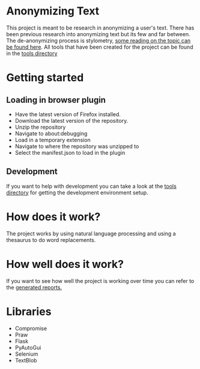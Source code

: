 # Anonymizing Text

This project is meant to be research in anonymizing a user's text. There has been previous research into anonymizing text but its few and far between. The de-anonymizing process is stylometry, [some reading on the topic can be found here](documentation/RESEARCH.md). All tools that have been created for the project can be found in the [tools directory](/tools)

# Getting started

## Loading in browser plugin

* Have the latest version of Firefox installed.
* Download the latest version of the repository.
* Unzip the repository
* Navigate to about:debugging
* Load in a temporary extension
* Navigate to where the repository was unzipped to
* Select the manifest.json to load in the plugin

## Development

If you want to help with development you can take a look at the [tools directory](/tools) for getting the development environment setup.

# How does it work?

The project works by using natural language processing and using a thesaurus to do word replacements.

# How well does it work?

If you want to see how well the project is working over time you can refer to the [generated reports.](documentation/analysis-reports.md)

# Libraries

* Compromise
* Praw
* Flask
* PyAutoGui
* Selenium
* TextBlob
